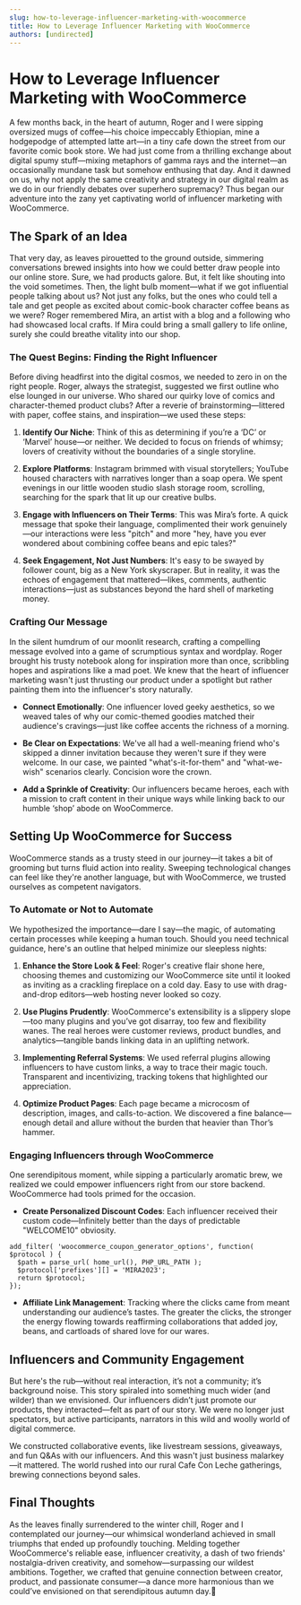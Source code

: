 ```yaml
---
slug: how-to-leverage-influencer-marketing-with-woocommerce
title: How to Leverage Influencer Marketing with WooCommerce
authors: [undirected]
---
```



# How to Leverage Influencer Marketing with WooCommerce

A few months back, in the heart of autumn, Roger and I were sipping oversized mugs of coffee—his choice impeccably Ethiopian, mine a hodgepodge of attempted latte art—in a tiny cafe down the street from our favorite comic book store. We had just come from a thrilling exchange about digital spumy stuff—mixing metaphors of gamma rays and the internet—an occasionally mundane task but somehow enthusing that day. And it dawned on us, why not apply the same creativity and strategy in our digital realm as we do in our friendly debates over superhero supremacy? Thus began our adventure into the zany yet captivating world of influencer marketing with WooCommerce.

## The Spark of an Idea

That very day, as leaves pirouetted to the ground outside, simmering conversations brewed insights into how we could better draw people into our online store. Sure, we had products galore. But, it felt like shouting into the void sometimes. Then, the light bulb moment—what if we got influential people talking about us? Not just any folks, but the ones who could tell a tale and get people as excited about comic-book character coffee beans as we were? Roger remembered Mira, an artist with a blog and a following who had showcased local crafts. If Mira could bring a small gallery to life online, surely she could breathe vitality into our shop. 

### The Quest Begins: Finding the Right Influencer

Before diving headfirst into the digital cosmos, we needed to zero in on the right people. Roger, always the strategist, suggested we first outline who else lounged in our universe. Who shared our quirky love of comics and character-themed product clubs? After a reverie of brainstorming—littered with paper, coffee stains, and inspiration—we used these steps:

1. **Identify Our Niche**: Think of this as determining if you’re a ‘DC’ or ‘Marvel’ house—or neither. We decided to focus on friends of whimsy; lovers of creativity without the boundaries of a single storyline.

2. **Explore Platforms**: Instagram brimmed with visual storytellers; YouTube housed characters with narratives longer than a soap opera. We spent evenings in our little wooden studio slash storage room, scrolling, searching for the spark that lit up our creative bulbs.

3. **Engage with Influencers on Their Terms**: This was Mira’s forte. A quick message that spoke their language, complimented their work genuinely—our interactions were less "pitch" and more "hey, have you ever wondered about combining coffee beans and epic tales?"

4. **Seek Engagement, Not Just Numbers**: It's easy to be swayed by follower count, big as a New York skyscraper. But in reality, it was the echoes of engagement that mattered—likes, comments, authentic interactions—just as substances beyond the hard shell of marketing money.

### Crafting Our Message

In the silent humdrum of our moonlit research, crafting a compelling message evolved into a game of scrumptious syntax and wordplay. Roger brought his trusty notebook along for inspiration more than once, scribbling hopes and aspirations like a mad poet. We knew that the heart of influencer marketing wasn't just thrusting our product under a spotlight but rather painting them into the influencer's story naturally.

- **Connect Emotionally**: One influencer loved geeky aesthetics, so we weaved tales of why our comic-themed goodies matched their audience's cravings—just like coffee accents the richness of a morning.
  
- **Be Clear on Expectations**: We've all had a well-meaning friend who's skipped a dinner invitation because they weren't sure if they were welcome. In our case, we painted "what's-it-for-them" and "what-we-wish" scenarios clearly. Concision wore the crown.

- **Add a Sprinkle of Creativity**: Our influencers became heroes, each with a mission to craft content in their unique ways while linking back to our humble ‘shop’ abode on WooCommerce.

## Setting Up WooCommerce for Success

WooCommerce stands as a trusty steed in our journey—it takes a bit of grooming but turns fluid action into reality. Sweeping technological changes can feel like they're another language, but with WooCommerce, we trusted ourselves as competent navigators.

### To Automate or Not to Automate

We hypothesized the importance—dare I say—the magic, of automating certain processes while keeping a human touch. Should you need technical guidance, here's an outline that helped minimize our sleepless nights:

1. **Enhance the Store Look & Feel**: Roger's creative flair shone here, choosing themes and customizing our WooCommerce site until it looked as inviting as a crackling fireplace on a cold day. Easy to use with drag-and-drop editors—web hosting never looked so cozy.

2. **Use Plugins Prudently**: WooCommerce's extensibility is a slippery slope—too many plugins and you’ve got disarray, too few and flexibility wanes. The real heroes were customer reviews, product bundles, and analytics—tangible bands linking data in an uplifting network.

3. **Implementing Referral Systems**: We used referral plugins allowing influencers to have custom links, a way to trace their magic touch. Transparent and incentivizing, tracking tokens that highlighted our appreciation.

4. **Optimize Product Pages**: Each page became a microcosm of description, images, and calls-to-action. We discovered a fine balance—enough detail and allure without the burden that heavier than Thor’s hammer.

### Engaging Influencers through WooCommerce

One serendipitous moment, while sipping a particularly aromatic brew, we realized we could empower influencers right from our store backend. WooCommerce had tools primed for the occasion.

- **Create Personalized Discount Codes**: Each influencer received their custom code—Infinitely better than the days of predictable "WELCOME10" obviosity.

```plaintext
add_filter( 'woocommerce_coupon_generator_options', function( $protocol ) {
  $path = parse_url( home_url(), PHP_URL_PATH );
  $protocol['prefixes'][] = 'MIRA2023';
  return $protocol;
});
```
   
- **Affiliate Link Management**: Tracking where the clicks came from meant understanding our audience’s tastes. The greater the clicks, the stronger the energy flowing towards reaffirming collaborations that added joy, beans, and cartloads of shared love for our wares.

## Influencers and Community Engagement

But here's the rub—without real interaction, it’s not a community; it’s background noise. This story spiraled into something much wider (and wilder) than we envisioned. Our influencers didn’t just promote our products, they interacted—felt as part of our story. We were no longer just spectators, but active participants, narrators in this wild and woolly world of digital commerce.

We constructed collaborative events, like livestream sessions, giveaways, and fun Q&As with our influencers. And this wasn't just business malarkey—it mattered. The world rushed into our rural Cafe Con Leche gatherings, brewing connections beyond sales.

## Final Thoughts

As the leaves finally surrendered to the winter chill, Roger and I contemplated our journey—our whimsical wonderland achieved in small triumphs that ended up profoundly touching. Melding together WooCommerce's reliable ease, influencer creativity, a dash of two friends' nostalgia-driven creativity, and somehow—surpassing our wildest ambitions. Together, we crafted that genuine connection between creator, product, and passionate consumer—a dance more harmonious than we could’ve envisioned on that serendipitous autumn day.🌟